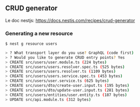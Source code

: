 ## CRUD generator

Le doc nestjs:
https://docs.nestjs.com/recipes/crud-generator


### Generating a new resource
```bash
$ nest g resource users

> ? What transport layer do you use? GraphQL (code first)
> ? Would you like to generate CRUD entry points? Yes
> CREATE src/users/user.module.ts (224 bytes)
> CREATE src/users/users.resolver.spec.ts (525 bytes)
> CREATE src/users/users.resolver.ts (1109 bytes)
> CREATE src/users/users.service.spec.ts (453 bytes)
> CREATE src/users/user.service.ts (625 bytes)
> CREATE src/users/dto/create-user.input.ts (195 bytes)
> CREATE src/users/dto/update-user.input.ts (281 bytes)
> CREATE src/users/entities/user.entity.ts (187 bytes)
> UPDATE src/api.module.ts (312 bytes)
```

